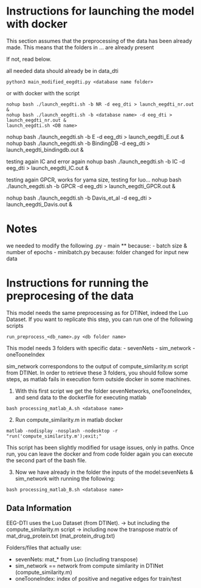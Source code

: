 
# Instructions for launching the model with docker

This section assumes that the preprocessing of the data has been already made.
This means that the folders in ... are already present

If not, read below.

all needed data should already be in data_dti

```
python3 main_modified_eegdti.py <database name folder>
```

or with docker with the script
```
nohup bash ./launch_eegdti.sh -b NR -d eeg_dti > launch_eegdti_nr.out &
nohup bash ./launch_eegdti.sh -b <database name> -d eeg_dti > launch_eegdti_nr.out &
launch_eegdti.sh <DB name>
```

nohup bash ./launch_eegdti.sh -b E -d eeg_dti > launch_eegdti_E.out &
nohup bash ./launch_eegdti.sh -b BindingDB -d eeg_dti > launch_eegdti_bindingdb.out &

testing again IC and error again
nohup bash ./launch_eegdti.sh -b IC -d eeg_dti > launch_eegdti_IC.out &

testing again GPCR, works for yama size, testing for luo...
nohup bash ./launch_eegdti.sh -b GPCR -d eeg_dti > launch_eegdti_GPCR.out &

nohup bash ./launch_eegdti.sh -b Davis_et_al -d eeg_dti > launch_eegdti_Davis.out &

# Notes

we needed to modify the following .py
    - main **
        because: 
            - batch size & number of epochs
    - minibatch.py
        because: folder changed for input new data

# Instructions for running the preprocesing of the data

This model needs the same preprocessing as for DTINet, indeed the  Luo Dataset. 
If you want to replicate this step, you can run one of the following scripts

```
run_preprocess_<db_name>.py <db folder name>
```

This model needs 3 folders with specific data:
    - sevenNets
    - sim_network
    - oneTooneIndex 


sim_network correspondons to the output of compute_similarity.m script from DTINet.
In order to retrieve these 3 folders, you should follow some steps, as matlab fails in execution form outside docker 
in some machines. 

1. With this first script we get the folder sevenNetworks, oneTooneIndex, and send data to the dockerfile for executing matlab
```
bash processing_matlab_A.sh <database name>
```

2. Run compute_similarity.m in matlab docker

```
matlab -nodisplay -nosplash -nodesktop -r "run('compute_similarity.m');exit;"
```

This script has been slightly modified for usage issues, only in paths. 
Once run, you can leave the docker and from code folder again you can execute the second
part of the bash file. 


3. Now we have already in the folder the inputs of the model:sevenNets & sim_network with running the following:

```
bash processing_matlab_B.sh <database name>
```


## Data Information
EEG-DTI uses the Luo Dataset (from DTINet).
 -> but including the compute_similarity.m script 
 -> including now the transpose matrix of mat_drug_protein.txt (mat_protein_drug.txt)

Folders/files that actually use:
- sevenNets: mat_* from Luo (including transpose)
- sim_network == network from compute similarity in DTINet (compute_similarity.m)
- oneTooneIndex: index of positive and negative edges for train/test


